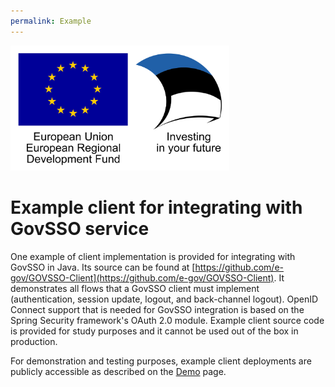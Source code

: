 ```yaml
---
permalink: Example
---
```


<img src='img/eu_regional_development_fund_horizontal.jpg' width="350" height="200" alt="European Union European Regional Development Fund"/>

# Example client for integrating with GovSSO service

One example of client implementation is provided for integrating with GovSSO in Java. Its source can be found at [https://github.com/e-gov/GOVSSO-Client](https://github.com/e-gov/GOVSSO-Client). It demonstrates all flows that a GovSSO client must implement (authentication, session update, logout, and back-channel logout). OpenID Connect support that is needed for GovSSO integration is based on the Spring Security framework's OAuth 2.0 module. Example client source code is provided for study purposes and it cannot be used out of the box in production.

For demonstration and testing purposes, example client deployments are publicly accessible as described on the [Demo](Demo) page.
